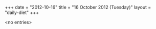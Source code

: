 +++
date = "2012-10-16"
title = "16 October 2012 (Tuesday)"
layout = "daily-diet"
+++

<p>&lt;no entries&gt;</p>
